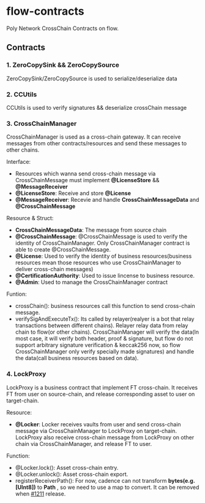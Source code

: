 # flow-contracts

Poly Network CrossChain Contracts on flow.

## Contracts

### 1. ZeroCopySink && ZeroCopySource

ZeroCopySink/ZeroCopySource is used to serialize/deserialize data

### 2. CCUtils

CCUtils is used to verify signatures && deserialize crossChain message

### 3. CrossChainManager

CrossChainManager is used as a cross-chain gateway. It can receive messages from other contracts/resources and send these messages to other chains.

Interface: 
+ Resources which wanna send cross-chain message via CrossChainMessage must implement **@LicenseStore** && **@MessageReceiver**
+ **@LicenseStore**: Receive and store **@License** 
+ **@MessageReceiver**: Recevie and handle **CrossChainMessageData** and **@CrossChainMessage**

Resource & Struct:
+ **CrossChainMessageData**: The message from source chain
+ **@CrossChainMessage**: @CrossChainMessage is used to verify the identity of CrossChainManager. Only CrossChainManager contract is able to create @CrossChainMessage.
+ **@License**: Used to verify the identity of business resources(business resources mean those resources who use CrossChainManager to deliver cross-chain messages)
+ **@CertificationAuthority**: Used to issue lincense to business resource.
+ **@Admin**: Used to manage the CrossChainManager contract

Funtion:
+ crossChain(): business resources call this function to send cross-chain message.
+ verifySigAndExecuteTx(): Its called by relayer(realyer is a bot that relay transactions between different chains). Relayer relay data from relay chain to flow(or other chains). CrossChainManager will verify the data(In most case, it will verify both header, proof & signature, but flow do not support arbitrary signature verification & keccak256 now, so flow CrossChainManager only verify specially made signatures) and handle the data(call business resources based on data).

### 4. LockProxy

LockProxy is a business contract that implement FT cross-chain. It receives FT from user on source-chain, and release corresponding asset to user on target-chain.

Resource:
+ **@Locker**: Locker receives vaults from user and send cross-chain message via CrossChainManager to LockProxy on target-chain. LockProxy also receive cross-chain message from LockProxy on other chain via CrossChainManager, and release FT to user.

Function:
+ @Locker.lock(): Asset cross-chain entry.
+ @Locker.unlock(): Asset cross-chain export.
+ registerReceiverPath(): For now, cadence can not transform **bytes(e.g.[UInt8])** to **Path** , so we need to use a map to convert. It can be removed when [#1211](https://github.com/onflow/cadence/pull/1211) release.

